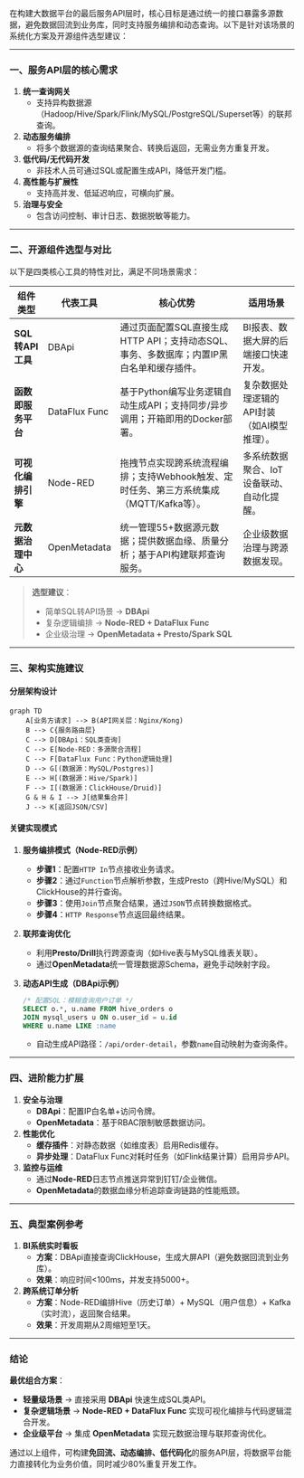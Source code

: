 在构建大数据平台的最后服务API层时，核心目标是通过统一的接口暴露多源数据，避免数据回流到业务库，同时支持服务编排和动态查询。以下是针对该场景的系统化方案及开源组件选型建议：

---

### 一、服务API层的核心需求
1. **统一查询网关**  
   - 支持异构数据源（Hadoop/Hive/Spark/Flink/MySQL/PostgreSQL/Superset等）的联邦查询。
2. **动态服务编排**  
   - 将多个数据源的查询结果聚合、转换后返回，无需业务方重复开发。
3. **低代码/无代码开发**  
   - 非技术人员可通过SQL或配置生成API，降低开发门槛。
4. **高性能与扩展性**  
   - 支持高并发、低延迟响应，可横向扩展。
5. **治理与安全**  
   - 包含访问控制、审计日志、数据脱敏等能力。

---

### 二、开源组件选型与对比
以下是四类核心工具的特性对比，满足不同场景需求：

| **组件类型**       | **代表工具**      | **核心优势**                                                                 | **适用场景**                               |
|--------------------|-------------------|----------------------------------------------------------------------------|------------------------------------------|
| **SQL转API工具**   | DBApi | 通过页面配置SQL直接生成HTTP API；支持动态SQL、事务、多数据库；内置IP黑白名单和缓存插件。 | BI报表、数据大屏的后端接口快速开发。       |
| **函数即服务平台** | DataFlux Func | 基于Python编写业务逻辑自动生成API；支持同步/异步调用；开箱即用的Docker部署。          | 复杂数据处理逻辑的API封装（如AI模型推理）。 |
| **可视化编排引擎** | Node-RED    | 拖拽节点实现跨系统流程编排；支持Webhook触发、定时任务、第三方系统集成（MQTT/Kafka等）。 | 多系统数据聚合、IoT设备联动、自动化提醒。   |
| **元数据治理中心** | OpenMetadata | 统一管理55+数据源元数据；提供数据血缘、质量分析；基于API构建联邦查询服务。           | 企业级数据治理与跨源数据发现。             |

> **选型建议**：  
> - 简单SQL转API场景 → **DBApi**  
> - 复杂逻辑编排 → **Node-RED + DataFlux Func**  
> - 企业级治理 → **OpenMetadata + Presto/Spark SQL**

---

### 三、架构实施建议
#### 分层架构设计
```mermaid
graph TD
    A[业务方请求] --> B(API网关层：Nginx/Kong)
    B --> C{服务路由层}
    C --> D[DBApi：SQL类查询]
    C --> E[Node-RED：多源聚合流程]
    C --> F[DataFlux Func：Python逻辑处理]
    D --> G[(数据源：MySQL/Postgres)]
    E --> H[(数据源：Hive/Spark)]
    F --> I[(数据源：ClickHouse/Druid)]
    G & H & I --> J[结果集合并]
    J --> K[返回JSON/CSV]
```

#### 关键实现模式
1. **服务编排模式（Node-RED示例）**  
   - **步骤1**：配置`HTTP In`节点接收业务请求。  
   - **步骤2**：通过`Function`节点解析参数，生成Presto（跨Hive/MySQL）和ClickHouse的并行查询。  
   - **步骤3**：使用`Join`节点聚合结果，通过`JSON`节点转换数据格式。  
   - **步骤4**：`HTTP Response`节点返回最终结果。  

2. **联邦查询优化**  
   - 利用**Presto/Drill**执行跨源查询（如Hive表与MySQL维表关联）。  
   - 通过**OpenMetadata**统一管理数据源Schema，避免手动映射字段。

3. **动态API生成（DBApi示例）**  
   ```sql
   /* 配置SQL：模糊查询用户订单 */
   SELECT o.*, u.name FROM hive_orders o 
   JOIN mysql_users u ON o.user_id = u.id 
   WHERE u.name LIKE :name
   ```
   - 自动生成API路径：`/api/order-detail`，参数`name`自动映射为查询条件。

---

### 四、进阶能力扩展
1. **安全与治理**  
   - **DBApi**：配置IP白名单+访问令牌。  
   - **OpenMetadata**：基于RBAC限制敏感数据访问。  
2. **性能优化**  
   - **缓存插件**：对静态数据（如维度表）启用Redis缓存。  
   - **异步处理**：DataFlux Func对耗时任务（如Flink结果计算）启用异步API。  
3. **监控与运维**  
   - 通过**Node-RED**日志节点推送异常到钉钉/企业微信。  
   - **OpenMetadata**的数据血缘分析追踪查询链路的性能瓶颈。

---

### 五、典型案例参考
1. **BI系统实时看板**  
   - **方案**：DBApi直接查询ClickHouse，生成大屏API（避免数据回流到业务库）。  
   - **效果**：响应时间<100ms，并发支持5000+。  
2. **跨系统订单分析**  
   - **方案**：Node-RED编排Hive（历史订单）+ MySQL（用户信息）+ Kafka（实时流），返回聚合结果。  
   - **效果**：开发周期从2周缩短至1天。  

---

### 结论
**最优组合方案**：  
- **轻量级场景** → 直接采用 **DBApi** 快速生成SQL类API。  
- **复杂逻辑场景** → **Node-RED + DataFlux Func** 实现可视化编排与代码逻辑混合开发。  
- **企业级平台** → 集成 **OpenMetadata** 实现元数据治理与联邦查询优化。  

通过以上组件，可构建**免回流、动态编排、低代码化**的服务API层，将数据平台能力直接转化为业务价值，同时减少80%重复开发工作。